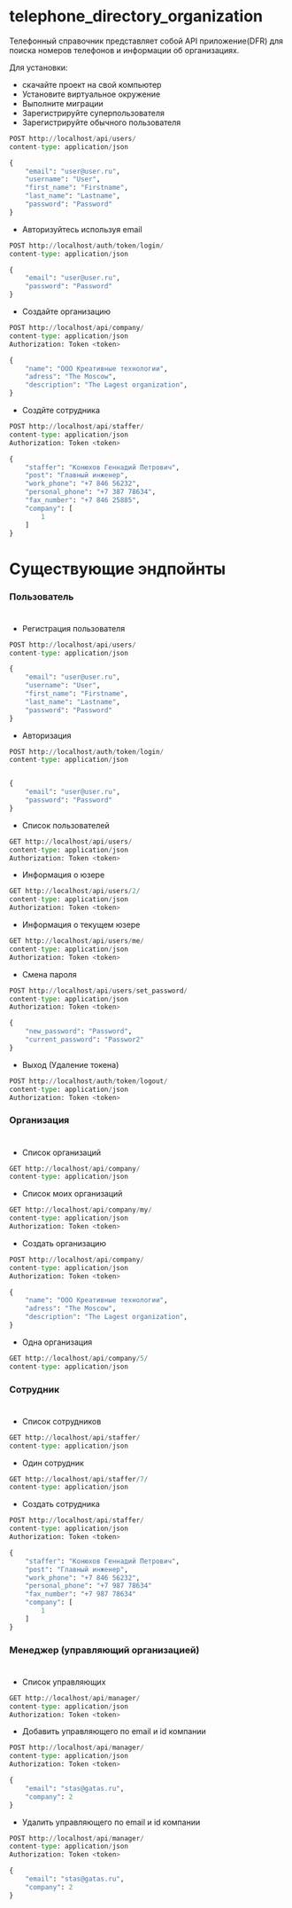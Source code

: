 # telephone_directory_organization

Телефонный справочник представляет собой API приложение(DFR) для поиска номеров телефонов и информации об организациях.

Для установки: 
* скачайте проект на свой компьютер 
* Установите виртуальное окружение
* Выполните миграции
* Зарегистрируйте суперпользователя
* Зарегистрируйте обычного пользователя
```python
POST http://localhost/api/users/ 
content-type: application/json

{
    "email": "user@user.ru",
    "username": "User",
    "first_name": "Firstname",
    "last_name": "Lastname",
    "password": "Password"
}
```
*  Авторизуйтесь используя email
```python
POST http://localhost/auth/token/login/ 
content-type: application/json

{
    "email": "user@user.ru",
    "password": "Password"
}
```

*   Создайте организацию
```python
POST http://localhost/api/company/
content-type: application/json
Authorization: Token <token>

{
    "name": "ООО Креативные технологии",
    "adress": "The Moscow",
    "description": "The Lagest organization",
}
```

*   Создйте сотрудника
```python
POST http://localhost/api/staffer/
content-type: application/json
Authorization: Token <token>

{ 
    "staffer": "Конюхов Геннадий Петрович",
    "post": "Главный инженер",
    "work_phone": "+7 846 56232",
    "personal_phone": "+7 387 78634",
    "fax_number": "+7 846 25885",
    "company": [
        1
    ]
}
```


# Существующие эндпойнты

### Пользователь
#

* Регистрация пользователя
```python
POST http://localhost/api/users/ 
content-type: application/json

{
    "email": "user@user.ru",
    "username": "User",
    "first_name": "Firstname",
    "last_name": "Lastname",
    "password": "Password"
}
```
*  Авторизация
```python
POST http://localhost/auth/token/login/ 
content-type: application/json


{
    "email": "user@user.ru",
    "password": "Password"
}
```

*   Список пользователей
```python
GET http://localhost/api/users/
content-type: application/json
Authorization: Token <token>
```

*  Информация о юзере
```python
GET http://localhost/api/users/2/
content-type: application/json
Authorization: Token <token>
```

*  Информация о текущем юзере
```python
GET http://localhost/api/users/me/
content-type: application/json
Authorization: Token <token>
```

*  Смена пароля
```python
POST http://localhost/api/users/set_password/
content-type: application/json
Authorization: Token <token>

{
    "new_password": "Password",
    "current_password": "Passwor2"
}
```

*  Выход (Удаление токена)
```python
POST http://localhost/auth/token/logout/
content-type: application/json
Authorization: Token <token>
```


### Организация
#

*   Список организаций
```python
GET http://localhost/api/company/
content-type: application/json
```

*   Список моих организаций
```python
GET http://localhost/api/company/my/
content-type: application/json
Authorization: Token <token>
```

*   Создать организацию
```python
POST http://localhost/api/company/
content-type: application/json
Authorization: Token <token>

{
    "name": "ООО Креативные технологии",
    "adress": "The Moscow",
    "description": "The Lagest organization",
}
```

*   Одна организация
```python
GET http://localhost/api/company/5/
content-type: application/json
```


### Сотрудник
#


*   Список сотрудников
```python
GET http://localhost/api/staffer/
content-type: application/json
```

*   Один сотрудник
```python
GET http://localhost/api/staffer/7/
content-type: application/json
```

*   Создать сотрудника
```python
POST http://localhost/api/staffer/
content-type: application/json
Authorization: Token <token>

{ 
    "staffer": "Конюхов Геннадий Петрович",
    "post": "Главный инженер",
    "work_phone": "+7 846 56232",
    "personal_phone": "+7 987 78634"
    "fax_number": "+7 987 78634"
    "company": [
        1
    ]
}
```

### Менеджер (управляющий организацией)
#


*   Список управляющих
```python
GET http://localhost/api/manager/
content-type: application/json
Authorization: Token <token>
```


*   Добавить управляющего по email и id компании
```python
POST http://localhost/api/manager/
content-type: application/json
Authorization: Token <token>

{
    "email": "stas@gatas.ru",
    "company": 2
}
```

*   Удалить управляющего по email и id компании
```python
POST http://localhost/api/manager/
content-type: application/json
Authorization: Token <token>

{
    "email": "stas@gatas.ru",
    "company": 2
}
```

